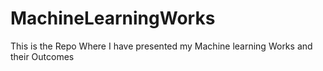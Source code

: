 # MachineLearningWorks
This is the Repo Where I have presented my Machine learning Works and their Outcomes
